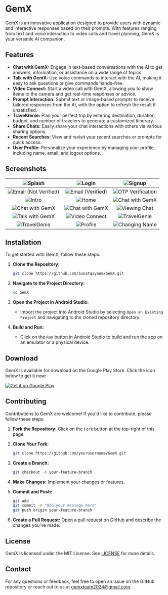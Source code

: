 # GemX

GemX is an innovative application designed to provide users with dynamic and interactive responses based on their prompts. With features ranging from text and voice interaction to video calls and travel planning, GemX is your versatile AI companion.

## Features

- **Chat with GemX:** Engage in text-based conversations with the AI to get answers, information, or assistance on a wide range of topics.
- **Talk with GemX:** Use voice commands to interact with the AI, making it easy to ask questions or give commands hands-free.
- **Video Connect:** Start a video call with GemX, allowing you to show items to the camera and get real-time responses or advice.
- **Prompt Interaction:** Submit text or image-based prompts to receive tailored responses from the AI, with the option to refresh the result if unsatisfied.
- **TravelGenie:** Plan your perfect trip by entering destination, duration, budget, and number of travelers to generate a customized itinerary.
- **Share Chats:** Easily share your chat interactions with others via various sharing options.
- **Recent Searches:** View and revisit your recent searches or prompts for quick access.
- **User Profile:** Personalize your experience by managing your profile, including name, email, and logout options.

## Screenshots

| ![Splash](screenshots/1.png) | ![Login](screenshots/2.png) | ![Signup](screenshots/3.png) |
|:----------------------------:|:---------------------------:|:----------------------------:|
| ![Email (Not Verified)](screenshots/4.png) | ![Email (Verified)](screenshots/5.png) | ![OTP Verification](screenshots/7.png) |
| ![Intro](screenshots/6.png) | ![Home](screenshots/8.png) | ![Chat with GemX](screenshots/9.png) |
| ![Chat with GemX](screenshots/10.png) | ![Chat with GemX](screenshots/11.png) | ![Viewing Chat](screenshots/12.png) |
| ![Talk with GemX](screenshots/13.png) | ![Video Connect](screenshots/14.png) | ![TravelGenie](screenshots/15.png) |
| ![TravelGenie](screenshots/16.png) | ![Profile](screenshots/17.png) | ![Changing Name](screenshots/18.png) |

## Installation

To get started with GemX, follow these steps:

1. **Clone the Repository:**

    ```bash
    git clone https://github.com/Sunatqayoom/GemX.git
    ```

2. **Navigate to the Project Directory:**

    ```bash
    cd GemX
    ```

3. **Open the Project in Android Studio:**

    - Import the project into Android Studio by selecting `Open an Existing Project` and navigating to the cloned repository directory.

4. **Build and Run:**

    - Click on the `Run` button in Android Studio to build and run the app on an emulator or a physical device.

## Download

GemX is available for download on the Google Play Store. Click the icon below to get it now:

[![Get it on Google Play](https://play.google.com/intl/en_us/badges/images/generic/en_badge_web_generic.png)](https://play.google.com/store/apps/details?id=your.app.package)

## Contributing

Contributions to GemX are welcome! If you'd like to contribute, please follow these steps:

1. **Fork the Repository:** Click on the `Fork` button at the top-right of this page.
2. **Clone Your Fork:** 

    ```bash
    git clone https://github.com/yourusername/GemX.git
    ```

3. **Create a Branch:** 

    ```bash
    git checkout -b your-feature-branch
    ```

4. **Make Changes:** Implement your changes or features.
5. **Commit and Push:** 

    ```bash
    git add .
    git commit -m "Add your message here"
    git push origin your-feature-branch
    ```

6. **Create a Pull Request:** Open a pull request on GitHub and describe the changes you've made.

## License

GemX is licensed under the MIT License. See [LICENSE](LICENSE.md) for more details.

## Contact

For any questions or feedback, feel free to open an issue on the GitHub repository or reach out to us at [gemxteam2024@gmail.com](mailto:gemxteam2024@gmail.com).
